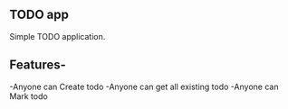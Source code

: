 ## TODO  app

Simple TODO application.

## Features-

-Anyone can Create todo
-Anyone can get all existing todo
-Anyone can Mark todo


